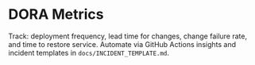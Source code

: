 # DORA Metrics

Track: deployment frequency, lead time for changes, change failure rate, and time to restore service.
Automate via GitHub Actions insights and incident templates in `docs/INCIDENT_TEMPLATE.md`.
